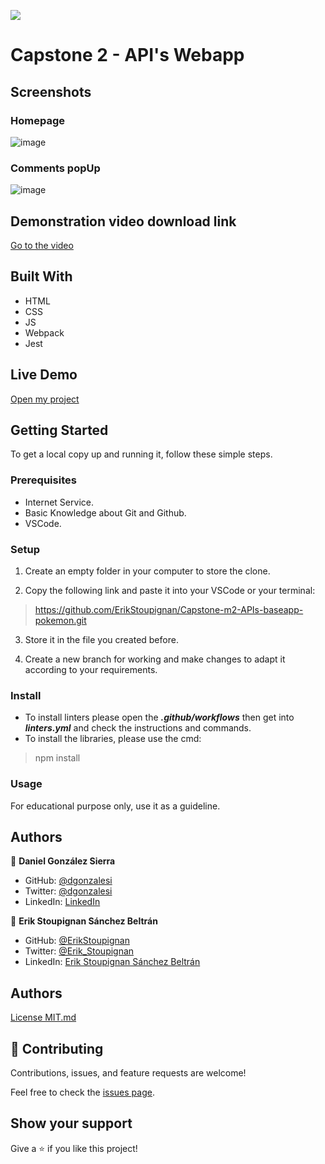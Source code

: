 ![](https://img.shields.io/badge/Microverse-blueviolet)

# Capstone 2 - API's Webapp 

## Screenshots

### Homepage
![image](https://user-images.githubusercontent.com/106561762/188058792-77f92e27-a2b6-408a-a74e-03684db4912f.png)

### Comments popUp
![image](https://user-images.githubusercontent.com/106561762/188058998-a0272764-a998-4323-bb36-bbd3d57642dc.png)

## Demonstration video download link 

<a href="https://drive.google.com/file/d/1xemP2WHQq9O1tdSDDeZbjstXs0efAo5r/view?usp=sharing">Go to the video</a>

## Built With

- HTML
- CSS
- JS
- Webpack
- Jest

## Live Demo

<a href="https://erikstoupignan.github.io/Capstone-m2-APIs-baseapp-pokemon/">Open my project</a>

## Getting Started

To get a local copy up and running it, follow these simple steps.

### Prerequisites

- Internet Service.
- Basic Knowledge about Git and Github.
- VSCode.

### Setup

1. Create an empty folder in your computer to store the clone.

2. Copy the following link and paste it into your VSCode or your terminal:

> https://github.com/ErikStoupignan/Capstone-m2-APIs-baseapp-pokemon.git

3. Store it in the file you created before.

4. Create a new branch for working and make changes to adapt it according to your requirements.

### Install

- To install linters please open the ***.github/workflows*** then get into ***linters.yml*** and check the instructions and commands.
- To install the libraries, please use the cmd: 
> npm install

### Usage

For educational purpose only, use it as a guideline.

## Authors

👤 **Daniel González Sierra**

- GitHub: [@dgonzalesi](https://github.com/dgonzalesi/)
- Twitter: [@dgonzalesi](https://twitter.com/dgonzalesi/)
- LinkedIn: [LinkedIn](https://www.linkedin.com/in/daniel-g-sierra-60472719/)

👤 **Erik Stoupignan Sánchez Beltrán**

- GitHub: [@ErikStoupignan](https://github.com/ErikStoupignan)
- Twitter: [@Erik_Stoupignan](https://twitter.com/Erik_Stoupignan)
- LinkedIn: [Erik Stoupignan Sánchez Beltrán](https://www.linkedin.com/in/erik-s%C3%A1nchez-beltr%C3%A1n-393180238/)

## Authors
<a href="MIT.md">License MIT.md</a>

## 🤝 Contributing

Contributions, issues, and feature requests are welcome!

Feel free to check the [issues page](../../issues/).

## Show your support

Give a ⭐️ if you like this project!

